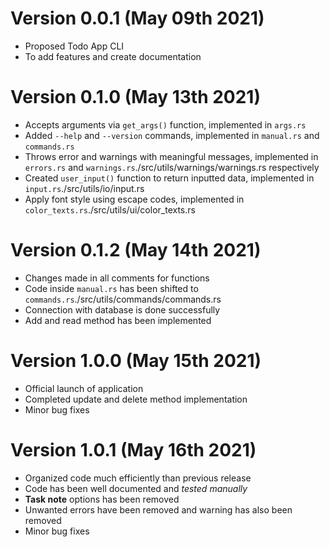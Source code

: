 # Version 0.0.1 (May 09th 2021)

- Proposed Todo App CLI
- To add features and create documentation

# Version 0.1.0 (May 13th 2021)
- Accepts arguments via `get_args()` function, implemented in `args.rs`
- Added `--help` and `--version` commands, implemented in `manual.rs` and `commands.rs`
- Throws error and warnings with meaningful messages, implemented in `errors.rs` and `warnings.rs`./src/utils/warnings/warnings.rs respectively
- Created `user_input()` function to return inputted data, implemented in `input.rs`./src/utils/io/input.rs
- Apply font style using escape codes, implemented in `color_texts.rs`./src/utils/ui/color_texts.rs

# Version 0.1.2 (May 14th 2021)
- Changes made in all comments for functions
- Code inside `manual.rs` has been shifted to `commands.rs`./src/utils/commands/commands.rs
- Connection with database is done successfully
- Add and read method has been implemented

# Version 1.0.0 (May 15th 2021)
- Official launch of application
- Completed update and delete method implementation
- Minor bug fixes

# Version 1.0.1 (May 16th 2021)
- Organized code much efficiently than previous release
- Code has been well documented and _tested manually_
- **Task note** options has been removed
- Unwanted errors have been removed and warning has also been removed
- Minor bug fixes